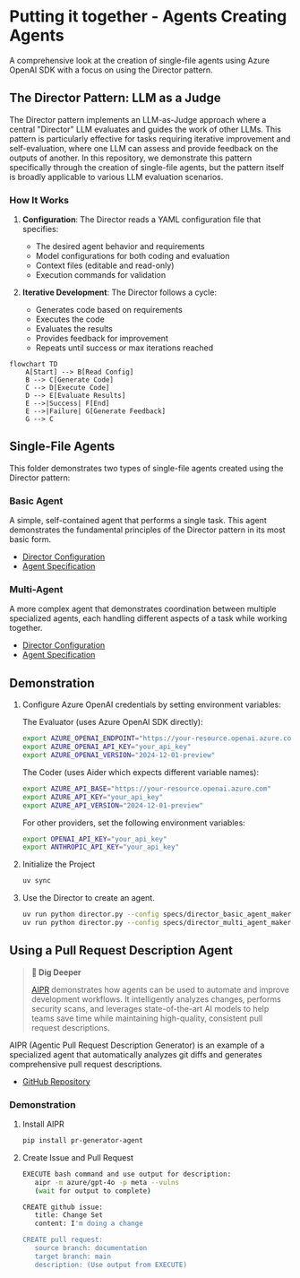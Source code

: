 # Putting it together - Agents Creating Agents

A comprehensive look at the creation of single-file agents using Azure OpenAI SDK with a focus on using the Director pattern. 

## The Director Pattern: LLM as a Judge

The Director pattern implements an LLM-as-Judge approach where a central "Director" LLM evaluates and guides the work of other LLMs. This pattern is particularly effective for tasks requiring iterative improvement and self-evaluation, where one LLM can assess and provide feedback on the outputs of another. In this repository, we demonstrate this pattern specifically through the creation of single-file agents, but the pattern itself is broadly applicable to various LLM evaluation scenarios.

### How It Works

1. **Configuration**: The Director reads a YAML configuration file that specifies:
   - The desired agent behavior and requirements
   - Model configurations for both coding and evaluation
   - Context files (editable and read-only)
   - Execution commands for validation

2. **Iterative Development**: The Director follows a cycle:
   - Generates code based on requirements
   - Executes the code
   - Evaluates the results
   - Provides feedback for improvement
   - Repeats until success or max iterations reached

```mermaid
flowchart TD
    A[Start] --> B[Read Config]
    B --> C[Generate Code]
    C --> D[Execute Code]
    D --> E[Evaluate Results]
    E -->|Success| F[End]
    E -->|Failure| G[Generate Feedback]
    G --> C
```

## Single-File Agents

This folder demonstrates two types of single-file agents created using the Director pattern:

### Basic Agent
A simple, self-contained agent that performs a single task. This agent demonstrates the fundamental principles of the Director pattern in its most basic form.

- [Director Configuration](specs/director_basic_agent_maker.yaml)
- [Agent Specification](specs/basic_agent_spec.md)

### Multi-Agent
A more complex agent that demonstrates coordination between multiple specialized agents, each handling different aspects of a task while working together.

- [Director Configuration](specs/director_multi_agent_maker.yaml)
- [Agent Specification](specs/multi_agent_spec.md)

## Demonstration

1. Configure Azure OpenAI credentials by setting environment variables:

   The Evaluator (uses Azure OpenAI SDK directly):
   ```bash
   export AZURE_OPENAI_ENDPOINT="https://your-resource.openai.azure.com"
   export AZURE_OPENAI_API_KEY="your_api_key"
   export AZURE_OPENAI_VERSION="2024-12-01-preview"
   ```

   The Coder (uses Aider which expects different variable names):
   ```bash
   export AZURE_API_BASE="https://your-resource.openai.azure.com"  
   export AZURE_API_KEY="your_api_key"
   export AZURE_API_VERSION="2024-12-01-preview"
   ```

   For other providers, set the following environment variables:
   ```bash
   export OPENAI_API_KEY="your_api_key"
   export ANTHROPIC_API_KEY="your_api_key"
   ```

2. Initialize the Project

   ```bash
   uv sync
   ```

2. Use the Director to create an agent.

   ```bash
   uv run python director.py --config specs/director_basic_agent_maker.yaml
   uv run python director.py --config specs/director_multi_agent_maker.yaml
   ```

## Using a Pull Request Description Agent

> __🤔 Dig Deeper__ 
> 
> [AIPR](https://pypi.org/project/pr-generator-agent/) demonstrates how agents can be used to automate and improve development workflows. It intelligently analyzes changes, performs security scans, and leverages state-of-the-art AI models to help teams save time while maintaining high-quality, consistent pull request descriptions.

AIPR (Agentic Pull Request Description Generator) is an example of a specialized agent that automatically analyzes git diffs and generates comprehensive pull request descriptions.

- [GitHub Repository](https://github.com/danielscholl/pr-generator-agent)


### Demonstration

1. Install AIPR

   ```bash
   pip install pr-generator-agent
   ```

2. Create Issue and Pull Request

   ```bash
   EXECUTE bash command and use output for description:
      aipr -m azure/gpt-4o -p meta --vulns
      (wait for output to complete)

   CREATE github issue:
      title: Change Set
      content: I'm doing a change

   CREATE pull request:
      source branch: documentation 
      target branch: main
      description: (Use output from EXECUTE)
   ```

